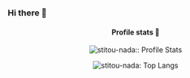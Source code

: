 ### Hi there 👋

<h4 align="center">Profile stats 🎹</h4>
<p align="center"><img src="https://github-readme-stats.vercel.app/api?username=stitou-nada&show_icons=true&theme=synthwave" alt="stitou-nada:: Profile Stats" /></p>

<p align="center"><img src="https://github-readme-stats.vercel.app/api/top-langs/?username=stitou-nada&langs_count=10&theme=tokyonight&layout=compact" alt="stitou-nada: Top Langs" /></p>
